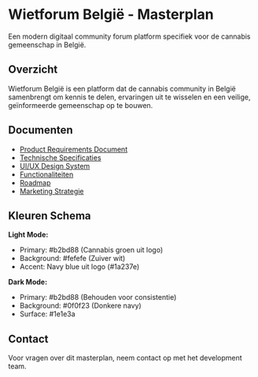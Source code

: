 
# Wietforum België - Masterplan

Een modern digitaal community forum platform specifiek voor de cannabis gemeenschap in België.

## Overzicht

Wietforum België is een platform dat de cannabis community in België samenbrengt om kennis te delen, ervaringen uit te wisselen en een veilige, geïnformeerde gemeenschap op te bouwen.

## Documenten

- [Product Requirements Document](./PRD.md)
- [Technische Specificaties](./technische-specificaties.md)
- [UI/UX Design System](./design-system.md)
- [Functionaliteiten](./functionaliteiten.md)
- [Roadmap](./roadmap.md)
- [Marketing Strategie](./marketing-strategie.md)

## Kleuren Schema

**Light Mode:**
- Primary: #b2bd88 (Cannabis groen uit logo)
- Background: #fefefe (Zuiver wit)
- Accent: Navy blue uit logo (#1a237e)

**Dark Mode:**
- Primary: #b2bd88 (Behouden voor consistentie)
- Background: #0f0f23 (Donkere navy)
- Surface: #1e1e3a

## Contact

Voor vragen over dit masterplan, neem contact op met het development team.
